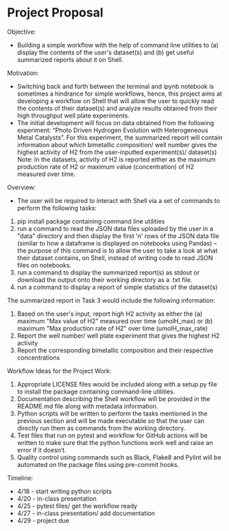 # Project Proposal 

Objective: 
- Building a simple workflow with the help of command line utilities to (a) display the contents of the user's dataset(s) and (b) get useful summarized reports about it on Shell.

Motivation: 
- Switching back and forth between the terminal and ipynb notebook is sometimes a hindrance for simple workflows, 
hence, this project aims at developing a workflow on Shell that will allow the user to quickly read the contents of their dataset(s)
and analyze results obtained from their high throughput well plate experiments. 
- The initial development will focus on data obtained from the following experiment: “Photo Driven Hydrogen Evolution with Heterogeneous Metal Catalysts”.
For this experiment, the summarized report will contain information about which bimetallic composition/ well number 
gives the highest activity of H2 from the user-inputted experiment(s)/ dataset(s) 
Note: In the datasets, activity of H2 is reported either as the maximum production rate of H2 or maximum value (concentration) of H2 measured over time.

Overview:
- The user will be required to interact with Shell via a set of commands to perform the following tasks: 
1. pip install package containing command line utilities 
2. run a command to read the JSON data files uploaded by the user in a "data" directory and then 
display the first 'n' rows of the JSON data file (similar to how a dataframe is displayed on notebooks using Pandas)
– the purpose of this command is to allow the user to take a look at what their dataset contains, on Shell, instead of writing code to read JSON files on notebooks.
3. run a command to display the summarized report(s) as stdout or download the output onto their working directory as a .txt file.
4. run a command to display a report of simple statistics of the dataset(s)

The summarized report in Task 3 would include the following information:
1. Based on the user's input, report high H2 activity as either the (a) maximum "Max value of H2" measured over time (umolH_max) or 
(b) maximum "Max production rate of H2" over time (umolH_max_rate) 
2. Report the well number/ well plate experiment that gives the highest H2 activity
3. Report the corresponding bimetallic composition and their respective concentrations 

Workflow Ideas for the Project Work:
1. Appropriate LICENSE files would be included along with a setup.py file to install the package containing command-line utilities. 
2. Documentation describing the Shell workflow will be provided in the README.md file along with metadata information.
3. Python scripts will be written to perform the tasks mentioned in the previous section and will be made executable so that the user can directly run them as commands from the working directory. 
4. Test files that run on pytest and workflow for GitHub actions will be written to make sure that the python functions work well and raise an error if it doesn’t.
5. Quality control using commands such as Black, Flake8 and Pylint will be automated on the package files using pre-commit hooks.

Timeline: 
- 4/18 - start writing python scripts
- 4/20 - in-class presentation
- 4/25 - pytest files/ get the workflow ready 
- 4/27 - in-class presentation/ add documentation
- 4/29 - project due